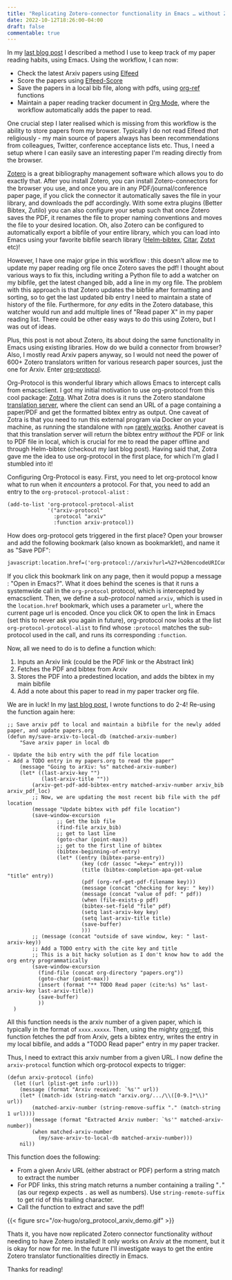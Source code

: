 ```yaml
---
title: "Replicating Zotero-connector functionality in Emacs … without Zotero!"
date: 2022-10-12T18:26:00-04:00
draft: false
commentable: true
---
```


In my [last blog post](/post/emacs_research_workflow/) I described a method I use to keep track of my paper reading habits, using Emacs. Using the workflow, I can now:

-   Check the latest Arxiv papers using [Elfeed](https://github.com/skeeto/elfeed)
-   Score the papers using [Elfeed-Score](https://github.com/sp1ff/elfeed-score)
-   Save the papers in a local bib file, along with pdfs, using [org-ref](https://github.com/jkitchin/org-ref) functions
-   Maintain a paper reading tracker document in [Org Mode](https://orgmode.org/), where the workflow automatically adds the paper to read.

One crucial step I later realised which is missing from this workflow is the ability to store papers from my browser. Typically I do not read Elfeed _that_ religiously - my main source of papers always has been recommendations from colleagues, Twitter, conference acceptance lists etc. Thus, I need a setup where I can easily save an interesting paper I'm reading directly from the browser.

[Zotero](https://www.zotero.org/) is a great bibliography management software which allows you to do exactly that. After you install Zotero, you can install Zotero-connectors for the browser you use, and once you are in any PDF/journal/conference paper page, if you click the connector it automatically saves the file in your library, and downloads the pdf accordingly. With some extra plugins (Better Bibtex, Zutilo) you can also configure your setup such that once Zotero saves the PDF, it renames the file to proper naming conventions and moves the file to your desired location. Oh, also Zotero can be configured to automatically export a bibfile of your entire library, which you can load into Emacs using your favorite bibfile search library ([Helm-bibtex](https://rgoswami.me/posts/org-note-workflow/), [Citar](https://emacsconf.org/2021/talks/research/), [Zotxt](https://irreal.org/blog/?p=5771) etc)!

However, I have one major gripe in this workflow : this doesn't allow me to update my paper reading org file once Zotero saves the pdf! I thought about various ways to fix this, including writing a Python file to add a watcher on my bibfile, get the latest changed bib, add a line in my org file. The problem with this approach is that Zotero updates the bibfile after formatting and sorting, so to get the last updated bib entry I need to maintain a state of history of the file. Furthermore, for _any_ edits in the Zotero database, this watcher would run and add multiple lines of "Read paper X" in my paper reading list. There could be other easy ways to do this using Zotero, but I was out of ideas.

Plus, this post is not about Zotero, its about doing the same functionality in Emacs using existing libraries. How do we build a connector from browser? Also, I mostly read Arxiv papers anyway, so I would not need the power of 600+ Zotero translators written for various research paper sources, just the one for Arxiv. Enter [org-protocol](https://orgmode.org/worg/org-contrib/org-protocol.html).

Org-Protocol is this wonderful library which allows Emacs to intercept calls from emacsclient. I got my initial motivation to use org-protocol from this cool package: [Zotra](https://github.com/mpedramfar/zotra). What Zotra does is it runs the Zotero standalone [translation server](https://github.com/zotero/translation-server/), where the client can send an URL of a page containing a paper/PDF and get the formatted bibtex entry as output. One caveat of Zotra is that you need to run this external program via Docker on your machine, as running the standalone with `npm` [rarely works](https://github.com/zotero/translation-server/issues/139). Another caveat is that this translation server will return the bibtex entry _without_ the PDF or link to PDF file in local, which is crucial for me to read the paper offline and through Helm-bibtex (checkout my last blog post). Having said that, Zotra gave me the idea to use org-protocol in the first place, for which I'm glad I stumbled into it!

Configuring Org-Protocol is easy. First, you need to let org-protocol know what to run when it _encounters_ a protocol. For that, you need to add an entry to the `org-protocol-protocol-alist` :

```elisp
(add-to-list 'org-protocol-protocol-alist
             '("arxiv-protocol"
               :protocol "arxiv"
               :function arxiv-protocol))
```

How does org-protocol gets triggered in the first place? Open your browser and add the following bookmark (also known as bookmarklet), and name it as "Save PDF":

```html
javascript:location.href=('org-protocol://arxiv?url=%27+%20encodeURIComponent(location.href)).replace(/%27/gi,%22%27%22)
```

If you click this bookmark link on any page, then it would popup a message : "Open in Emacs?". What it does behind the scenes is that it runs a systemwide call in the `org-protocol` protocol, which is intercepted by emacsclient. Then, we define a _sub-protocol_ named `arxiv`, which is used in the `location.href` bookmark, which uses a parameter `url`, where the current page url is encoded. Once you click OK to open the link in Emacs (set this to never ask you again in future), org-protocol now looks at the list `org-protocol-protocol-alist` to find whose `:protocol` matches the sub-protocol used in the call, and runs its corresponding `:function`.

Now, all we need to do is to define a function which:

1.  Inputs an Arxiv link (could be the PDF link or the Abstract link)
2.  Fetches the PDF and bibtex from Arxiv
3.  Stores the PDF into a predestined location, and adds the bibtex in my main bibfile
4.  Add a note about this paper to read in my paper tracker org file.

We are in luck! In my [last blog post](/post/emacs_research_workflow/), I wrote functions to do 2-4! Re-using the function again here:

```elisp
;; Save arxiv pdf to local and maintain a bibfile for the newly added paper, and update papers.org
(defun my/save-arxiv-to-local-db (matched-arxiv-number)
    "Save arxiv paper in local db

- Update the bib entry with the pdf file location
- Add a TODO entry in my papers.org to read the paper"
    (message "Going to arXiv: %s" matched-arxiv-number)
    (let* ((last-arxiv-key "")
           (last-arxiv-title ""))
        (arxiv-get-pdf-add-bibtex-entry matched-arxiv-number arxiv_bib arxiv_pdf_loc)
        ;; Now, we are updating the most recent bib file with the pdf location
        (message "Update bibtex with pdf file location")
        (save-window-excursion
                ;; Get the bib file
                (find-file arxiv_bib)
                ;; get to last line
                (goto-char (point-max))
                ;; get to the first line of bibtex
                (bibtex-beginning-of-entry)
                (let* ((entry (bibtex-parse-entry))
                        (key (cdr (assoc "=key=" entry)))
                        (title (bibtex-completion-apa-get-value "title" entry))
                        (pdf (org-ref-get-pdf-filename key)))
                        (message (concat "checking for key: " key))
                        (message (concat "value of pdf: " pdf))
                        (when (file-exists-p pdf)
                        (bibtex-set-field "file" pdf)
                        (setq last-arxiv-key key)
                        (setq last-arxiv-title title)
                        (save-buffer)
                        )))
        ;; (message (concat "outside of save window, key: " last-arxiv-key))
        ;; Add a TODO entry with the cite key and title
        ;; This is a bit hacky solution as I don't know how to add the org entry programmatically
        (save-window-excursion
          (find-file (concat org-directory "papers.org"))
          (goto-char (point-max))
          (insert (format "** TODO Read paper (cite:%s) %s" last-arxiv-key last-arxiv-title))
          (save-buffer)
          ))
  )
```

All this function needs is the arxiv number of a given paper, which is typically in the format of `xxxx.xxxxx`. Then, using the mighty [org-ref](https://github.com/jkitchin/org-ref), this function fetches the pdf from Arxiv, gets a bibtex entry, writes the entry in my local bibfile, and adds a "TODO Read paper" entry in my paper tracker.

Thus, I need to extract this arxiv number from a given URL. I now define the `arxiv-protocol` function which org-protocol expects to trigger:

```elisp
(defun arxiv-protocol (info)
  (let ((url (plist-get info :url)))
    (message (format "Arxiv received: `%s'" url))
    (let* ((match-idx (string-match "arxiv.org/.../\\([0-9.]*\\)" url))
        (matched-arxiv-number (string-remove-suffix "." (match-string 1 url))))
        (message (format "Extracted Arxiv number: `%s'" matched-arxiv-number))
        (when matched-arxiv-number
          (my/save-arxiv-to-local-db matched-arxiv-number)))
    nil))
```

This function does the following:

-   From a given Arxiv URL (either abstract or PDF) perform a string match to extract the number
-   For PDF links, this string match returns a number containing a trailing "`.`" (as our regexp expects `.` as well as numbers). Use `string-remote-suffix` to get rid of this trailing character.
-   Call the function to extract and save the pdf!

{{< figure src="/ox-hugo/org_protocol_arxiv_demo.gif" >}}

Thats it, you have now replicated Zotero connector functionality _without_ needing to have Zotero installed! It only works on Arxiv at the moment, but it is okay for now for me. In the future I'll investigate ways to get the entire Zotero translator functionalities directly in Emacs.

Thanks for reading!
